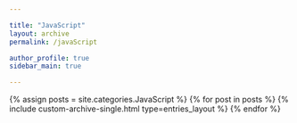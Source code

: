 ```yaml
---

title: "JavaScript"
layout: archive
permalink: /javaScript

author_profile: true
sidebar_main: true

---
```

{% assign posts = site.categories.JavaScript %}
{% for post in posts %}
  {% include custom-archive-single.html type=entries_layout %}
{% endfor %}
